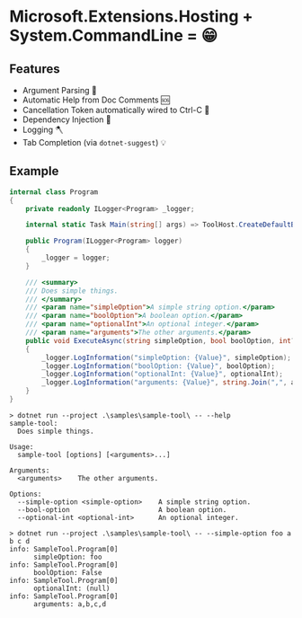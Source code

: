 # Microsoft.Extensions.Hosting + System.CommandLine = 😁

## Features

* Argument Parsing 🏫
* Automatic Help from Doc Comments 🆘️
* Cancellation Token automatically wired to Ctrl-C 🛑
* Dependency Injection 💉
* Logging 🪓
* Tab Completion (via `dotnet-suggest`) 💡

## Example

```csharp
internal class Program
{
    private readonly ILogger<Program> _logger;

    internal static Task Main(string[] args) => ToolHost.CreateDefaultBuilder(args).RunToolAsync();

    public Program(ILogger<Program> logger)
    {
        _logger = logger;
    }

    /// <summary>
    /// Does simple things.
    /// </summary>
    /// <param name="simpleOption">A simple string option.</param>
    /// <param name="boolOption">A boolean option.</param>
    /// <param name="optionalInt">An optional integer.</param>
    /// <param name="arguments">The other arguments.</param>
    public void ExecuteAsync(string simpleOption, bool boolOption, int? optionalInt, IEnumerable<string> arguments)
    {
        _logger.LogInformation("simpleOption: {Value}", simpleOption);
        _logger.LogInformation("boolOption: {Value}", boolOption);
        _logger.LogInformation("optionalInt: {Value}", optionalInt);
        _logger.LogInformation("arguments: {Value}", string.Join(",", arguments));
    }
}
```

```
> dotnet run --project .\samples\sample-tool\ -- --help
sample-tool:
  Does simple things.

Usage:
  sample-tool [options] [<arguments>...]

Arguments:
  <arguments>    The other arguments.

Options:
  --simple-option <simple-option>    A simple string option.
  --bool-option                      A boolean option.
  --optional-int <optional-int>      An optional integer.
```

```
> dotnet run --project .\samples\sample-tool\ -- --simple-option foo a b c d
info: SampleTool.Program[0]
      simpleOption: foo
info: SampleTool.Program[0]
      boolOption: False
info: SampleTool.Program[0]
      optionalInt: (null)
info: SampleTool.Program[0]
      arguments: a,b,c,d
```